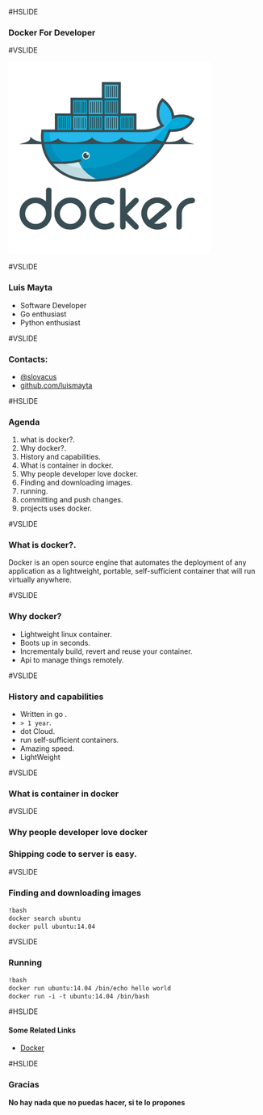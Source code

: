 #HSLIDE

### Docker For Developer

#VSLIDE

![logo docker](assets/images/docker-logo.png)

#VSLIDE

### Luis Mayta

- Software Developer
- Go enthusiast
- Python enthusiast

#VSLIDE

### Contacts:

- [@slovacus](https://twitter.com/slovacus)
- [github.com/luismayta](https://github.com/luismayta)

#HSLIDE

### Agenda

1. what is docker?.
1. Why docker?.
1. History and capabilities.
1. What is container in docker.
1. Why people developer love docker.
1. Finding and downloading images.
1. running.
1. committing and push changes.
1. projects uses docker.


#VSLIDE

### What is docker?.

Docker is an open source engine that automates the
deployment of any application as a lightweight, portable,
self-sufficient container that will run virtually anywhere.

#VSLIDE

### Why docker?

* Lightweight linux container.
* Boots up in seconds.
* Incrementaly build, revert and reuse your container.
* Api to manage things remotely.

#VSLIDE

### History and capabilities

* Written in go .
* `> 1 year`.
* dot Cloud.
* run self-sufficient containers.
* Amazing speed.
* LightWeight

#VSLIDE

### What is container in docker

#VSLIDE

### Why people developer love docker

### Shipping code to server is easy.

#VSLIDE

### Finding and downloading images

    !bash
    docker search ubuntu
    docker pull ubuntu:14.04

#VSLIDE

### Running

    !bash
    docker run ubuntu:14.04 /bin/echo hello world
    docker run -i -t ubuntu:14.04 /bin/bash

#HSLIDE

#### Some Related Links

* [Docker](https://docker.io/)

#HSLIDE

### Gracias

**No hay nada que no puedas hacer, si te lo propones**